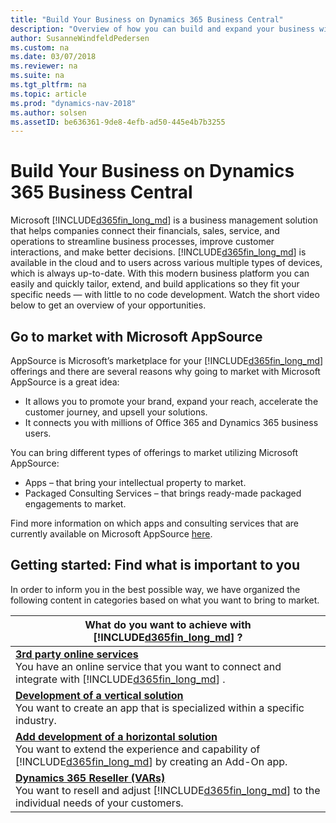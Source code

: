 ```yaml
---
title: "Build Your Business on Dynamics 365 Business Central"
description: "Overview of how you can build and expand your business with Dynamics 365 Business Central"
author: SusanneWindfeldPedersen
ms.custom: na
ms.date: 03/07/2018
ms.reviewer: na
ms.suite: na
ms.tgt_pltfrm: na
ms.topic: article
ms.prod: "dynamics-nav-2018"
ms.author: solsen
ms.assetID: be636361-9de8-4efb-ad50-445e4b7b3255
---
```


# Build Your Business on Dynamics 365 Business Central
Microsoft [!INCLUDE[d365fin_long_md](../includes/d365fin_long_md.md)] is a business management solution that helps companies connect their financials, sales, service, and operations to streamline business processes, improve customer interactions, and make better decisions. [!INCLUDE[d365fin_long_md](../includes/d365fin_long_md.md)] is available in the cloud and to users across various multiple types of devices, which is always up-to-date. With this modern business platform you can easily and quickly tailor, extend, and build applications so they fit your specific needs — with little to no code development. Watch the short video below to get an overview of your opportunities. 

<!-- Insert video:
General introduction video (type of apps, introduction to Business Central and AppsSource, introduction of different swimming-lanes).
-->
 
## Go to market with Microsoft AppSource
AppSource is Microsoft’s marketplace for your [!INCLUDE[d365fin_long_md](../includes/d365fin_long_md.md)] offerings and there are several reasons why going to market with Microsoft AppSource is a great idea:

- It allows you to promote your brand, expand your reach, accelerate the customer journey, and upsell your solutions.  
- It connects you with millions of Office 365 and Dynamics 365 business users.  
 
You can bring different types of offerings to market utilizing Microsoft AppSource: 

- Apps – that bring your intellectual property to market. 
- Packaged Consulting Services – that brings ready-made packaged engagements to market.    
 
Find more information on which apps and consulting services that are currently available on Microsoft AppSource [here](https://appsource.microsoft.com/en-us/marketplace/consulting-services?country=US&page=1).<!-- link -->

## Getting started: Find what is important to you 
In order to inform you in the best possible way, we have organized the following content in categories based on what you want to bring to market.  

|What do you want to achieve with [!INCLUDE[d365fin_long_md](../includes/d365fin_long_md.md)] ?|
|------------------------|
|[**3rd party online services**](readiness-thirdparty-solution.md) </br>You have an online service that you want to connect and integrate with [!INCLUDE[d365fin_long_md](../includes/d365fin_long_md.md)] .|
|[**Development of a vertical solution**](readiness-develop-vertical.md) </br>You want to create an app that is specialized within a specific industry.|
|[**Add development of a horizontal solution**](readiness-develop-horizontal.md)</br>You want to extend the experience and capability of [!INCLUDE[d365fin_long_md](../includes/d365fin_long_md.md)] by creating an Add-On app.|
|[**Dynamics 365 Reseller (VARs)**](readiness-reseller.md)</br>You want to resell and adjust [!INCLUDE[d365fin_long_md](../includes/d365fin_long_md.md)] to the individual needs of your customers.|

